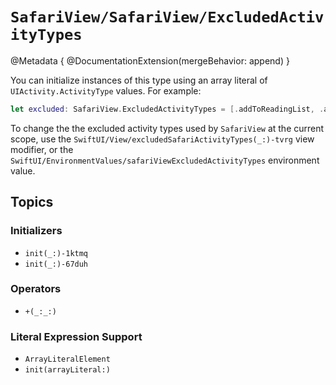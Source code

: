# ``SafariView/SafariView/ExcludedActivityTypes``

@Metadata {
    @DocumentationExtension(mergeBehavior: append)
}

You can initialize instances of this type using an array literal of `UIActivity.ActivityType` values. For example:

```swift
let excluded: SafariView.ExcludedActivityTypes = [.addToReadingList, .airDrop, .print, .sharePlay]
```

To change the the excluded activity types used by ``SafariView`` at the current scope, use the ``SwiftUI/View/excludedSafariActivityTypes(_:)-tvrg`` view modifier, or the ``SwiftUI/EnvironmentValues/safariViewExcludedActivityTypes`` environment value.

## Topics

### Initializers

- ``init(_:)-1ktmq``
- ``init(_:)-67duh``

### Operators

- ``+(_:_:)``

### Literal Expression Support

- ``ArrayLiteralElement``
- ``init(arrayLiteral:)``
